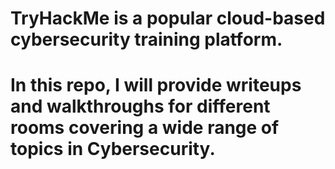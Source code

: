 # TryHackMe is a popular cloud-based cybersecurity training platform.

# In this repo, I will provide writeups and walkthroughs for different rooms covering a wide range of topics in Cybersecurity.
